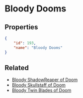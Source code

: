 # Bloody Dooms

<no description available>

## Properties

```json
{
    "id": 193,
    "name": "Bloody Dooms"
}
```

## Related

- [Bloody ShadowReaper of Doom](../items/10866-bloody-shadowreaper-of-doom.md)
- [Bloody Skullstaff of Doom](../items/10867-bloody-skullstaff-of-doom.md)
- [Bloody Twin Blades of Doom](../items/10868-bloody-twin-blades-of-doom.md)

